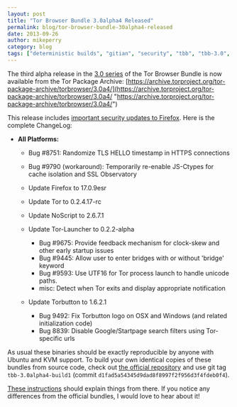 ```yaml
---
layout: post
title: "Tor Browser Bundle 3.0alpha4 Released"
permalink: blog/tor-browser-bundle-30alpha4-released
date: 2013-09-26
author: mikeperry
category: blog
tags: ["deterministic builds", "gitian", "security", "tbb", "tbb-3.0", "tor browser", "tor browser bundle", "tor-browser-bundle"]
---
```


The third alpha release in the [3.0 series](https://blog.torproject.org/category/tags/tbb-30) of the Tor Browser Bundle is now available from the Tor Package Archive:
 [https://archive.torproject.org/tor-package-archive/torbrowser/3.0a4/](https://archive.torproject.org/tor-package-archive/torbrowser/3.0a4/ "https://archive.torproject.org/tor-package-archive/torbrowser/3.0a4/")

This release includes [important security updates to Firefox](https://www.mozilla.org/security/known-vulnerabilities/firefoxESR.html#firefox17.0.9). Here is the complete ChangeLog:

- **All Platforms:**

  - Bug #8751: Randomize TLS HELLO timestamp in HTTPS connections
  - Bug #9790 (workaround): Temporarily re-enable JS-Ctypes for cache
 isolation and SSL Observatory
  - Update Firefox to 17.0.9esr
  - Update Tor to 0.2.4.17-rc
  - Update NoScript to 2.6.7.1
  - Update Tor-Launcher to 0.2.2-alpha
    - Bug #9675: Provide feedback mechanism for clock-skew and other early
 startup issues
    - Bug #9445: Allow user to enter bridges with or without 'bridge' keyword
    - Bug #9593: Use UTF16 for Tor process launch to handle unicode paths.
    - misc: Detect when Tor exits and display appropriate notification

  - Update Torbutton to 1.6.2.1
    - Bug 9492: Fix Torbutton logo on OSX and Windows (and related
 initialization code)
    - Bug 8839: Disable Google/Startpage search filters using Tor-specific urls

As usual these binaries should be exactly reproducible by anyone with Ubuntu and KVM support. To build your own identical copies of these bundles from source code, check out [the official repository](https://gitweb.torproject.org/builders/tor-browser-bundle.git) and use git tag `tbb-3.0alpha4-build1` (commit `d1fad5a54345d9dad8f8997f2f956d3f4fdeb0f4`).

[These instructions](https://gitweb.torproject.org/builders/tor-browser-bundle.git/blob/HEAD:/gitian/README.build) should explain things from there. If you notice any differences from the official bundles, I would love to hear about it!

